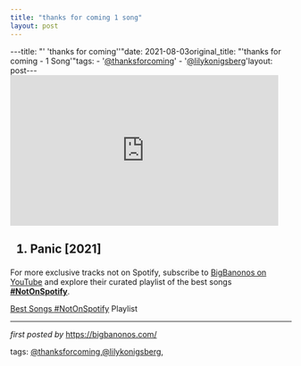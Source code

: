 ```yaml
---
title: "thanks for coming 1 song"
layout: post
---
```

---title: "' 'thanks for coming''"date: 2021-08-03original_title: "'thanks for coming - 1 Song'"tags:  - '[@thanksforcoming](/tags/thanksforcoming/)'  - '[@lilykonigsberg](/tags/lilykonigsberg/)'layout: post---<iframe frameborder="0" height="270" src="https://youtube.com/embed/bUE6CSN39oo" width="480"></iframe><h2><ol><li>Panic [2021]</li></ol></h2><!--Subscribe and Playlist Links--><div>    <p>For more exclusive tracks not on Spotify, subscribe to <a href="https://www.youtube.com/[@BigBanonos](/tags/BigBanonos/)" target="_blank">BigBanonos on YouTube</a> and explore their curated playlist of the best songs <strong>[#NotOnSpotify](/tags/NotOnSpotify/)</strong>.</p>    <p><a href="https://www.youtube.com/playlist?list=PLtuNtuTatqI0kFahUCbtbfenC_ET5O_tr" target="_blank">Best Songs [#NotOnSpotify](/tags/NotOnSpotify/) Playlist<br /></a></p></div><hr /><p><em>first posted by</em> <a href="https://bigbanonos.com/" rel="noopener" target="_new">https://bigbanonos.com/</a></p><p>tags: [@thanksforcoming](/tags/thanksforcoming/),[@lilykonigsberg](/tags/lilykonigsberg/),</p>